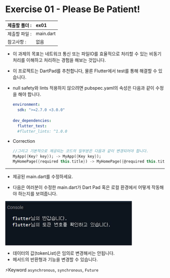 # Exercise 01 - Please Be Patient!

| 제출할 폴더 : | ex01      |
| :------------ | :-------- |
| 제출할 파일 : | main.dart |
| 참고사항 :    | 없음      |

- 이 과제의 목표는 네트워크 통신 또는 파일IO를 효율적으로 처리할 수 있는 비동기 처리를 이해하고 처리하는 경험을 해보는 것입니다.

- 이 프로젝트는 DartPad를 추천합니다, 물론 Flutter에서 test를 통해 해결할 수 있습니다.

- null safety와 lints 적용하지 않으려면 pubspec.yaml의 속성은 다음과 같이 수정을 해야 합니다.

  ```yaml
  environment:
    sdk: ">=2.7.0 <3.0.0"
  
  dev_dependencies:
    flutter_test:
  	#flutter_lints: ^1.0.0
  ```

- Correction

  ```dart
  //그리고 기본적으로 제공되는 코드의 일부분은 다음과 같이 변경되어야 합니다.
  MyApp({Key? key}); -> MyApp({Key key});
  MyHomePage({required this.title}) -> MyHomePage({@required this.title})
  ```

---

- 제공된 main.dart를 수정하세요.

- 다음은 여러분이 수정한 main.dart가 Dart Pad 혹은 로컬 환경에서 어떻게 작동해야 하는지를 보여줍니다.

<img  align="center" src="../../.src/day03_ex01_00.gif">  


  - 데이터의 값(tokenList)은 임의로 변경해서는 안됩니다.
- 메서드의 반환형과 기능을 변경할 수 있습니다.

⚡️Keyword
`asynchronous`, `synchronous`, `Future`

